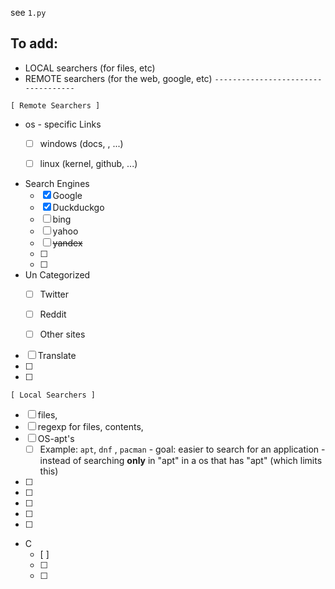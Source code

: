 see `1.py`



## To add:

- LOCAL searchers (for files, etc)
- REMOTE searchers (for the web, google, etc)
`-----------------------------------`


`[ Remote Searchers ]`
- os - specific Links
  - [ ] windows (docs, , ...)
  - [ ] linux (kernel, github, ...)


- Search Engines
  - [x] Google
  - [x] Duckduckgo
  - [ ] bing
  - [ ] yahoo
  - [ ] ~~yandex~~
  - [ ] 
  - [ ] 


- Un Categorized
  - [ ] Twitter
  - [ ] Reddit
  - [ ] Other sites


- [ ] Translate
- [ ] 
- [ ] 


`[ Local Searchers ]`
- [ ] files,
- [ ] regexp for files, contents,
- [ ] OS-apt's
  - [ ] Example: `apt`, `dnf` , `pacman`  - goal: easier to search for an application - instead of searching **only** in "apt" in a os that has "apt" (which limits this)
- [ ] 
- [ ] 
- [ ] 
- [ ] 
- [ ] 

- C
  - [ ] 
  - [ ] 
  - [ ] 


